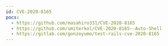 ```yaml
---
id: CVE-2020-8165
pocs:
  - https://github.com/masahiro331/CVE-2020-8165
  - https://github.com/umiterkol/CVE-2020-8165--Auto-Shell
  - https://gitlab.com/gonzoyumo/test-rails-cve-2020-8165
---
```

